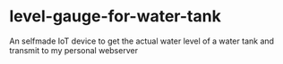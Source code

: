 # level-gauge-for-water-tank
An selfmade IoT device to get the actual water level of a water tank and transmit to my personal webserver

